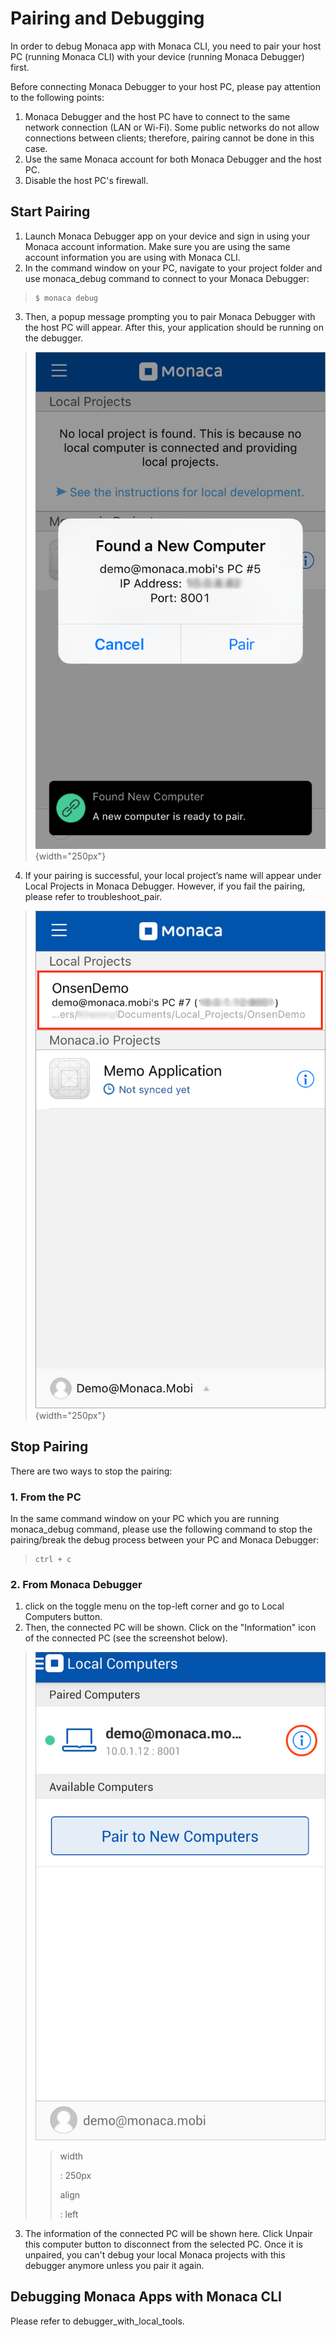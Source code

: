 Pairing and Debugging
=====================

In order to debug Monaca app with Monaca CLI, you need to pair your host
PC (running Monaca CLI) with your device (running Monaca Debugger)
first.

Before connecting Monaca Debugger to your host PC, please pay attention
to the following points:

1.  Monaca Debugger and the host PC have to connect to the same network
    connection (LAN or Wi-Fi). Some public networks do not allow
    connections between clients; therefore, pairing cannot be done in
    this case.
2.  Use the same Monaca account for both Monaca Debugger and the host
    PC.
3.  Disable the host PC's firewall.

Start Pairing
-------------

1.  Launch Monaca Debugger app on your device and sign in using your
    Monaca account information. Make sure you are using the same account
    information you are using with Monaca CLI.
2.  In the command window on your PC, navigate to your project folder
    and use monaca\_debug command to connect to your Monaca Debugger:

> ``` {.sourceCode .bash}
> $ monaca debug
> ```

3.  Then, a popup message prompting you to pair Monaca Debugger with the
    host PC will appear. After this, your application should be running
    on the debugger.

> ![](images/pairing_debugging/1.png){width="250px"}

4.  If your pairing is successful, your local project’s name will appear
    under Local Projects in Monaca Debugger. However, if you fail the
    pairing, please refer to troubleshoot\_pair.

> ![](images/pairing_debugging/2.png){width="250px"}

Stop Pairing
------------

There are two ways to stop the pairing:

### 1. From the PC

In the same command window on your PC which you are running
monaca\_debug command, please use the following command to stop the
pairing/break the debug process between your PC and Monaca Debugger:

> ``` {.sourceCode .bash}
> ctrl + c
> ```

### 2. From Monaca Debugger

1.  click on the toggle menu on the top-left corner and go to
    Local Computers button.
2.  Then, the connected PC will be shown. Click on the "Information"
    icon of the connected PC (see the screenshot below).

> ![](images/pairing_debugging/3.png)
>
> > width
> >
> > :   250px
> >
> > align
> >
> > :   left
> >
3.  The information of the connected PC will be shown here. Click
    Unpair this computer button to disconnect from the selected PC. Once
    it is unpaired, you can't debug your local Monaca projects with this
    debugger anymore unless you pair it again.

Debugging Monaca Apps with Monaca CLI
-------------------------------------

Please refer to debugger\_with\_local\_tools.
